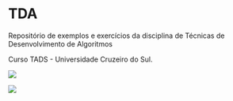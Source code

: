 # TDA
Repositório de exemplos e exercícios da disciplina de Técnicas de Desenvolvimento de Algoritmos

Curso TADS - Universidade Cruzeiro do Sul.

![](http://dwebkit.esy.es/repositorio/img/pseudoc%C3%B3digo%20%28Personalizado%29.jpg)

![](http://dwebkit.esy.es/repositorio/img/python-images.jpg)
